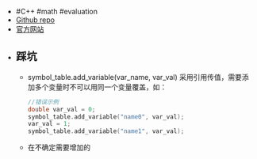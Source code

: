 - #C++ #math #evaluation
- [Github repo](https://github.com/ArashPartow/exprtk)
- [官方网站](http://www.partow.net/programming/exprtk/index.html)
- ## 踩坑
	- symbol_table.add_variable(var_name, var_val) 采用引用传值，需要添加多个变量时不可以用同一个变量覆盖，如：
	  ```c++
	  //错误示例
	  double var_val = 0;
	  symbol_table.add_variable("name0", var_val);
	  var_val = 1;
	  symbol_table.add_variable("name1", var_val);
	  ```
	- 在不确定需要增加的